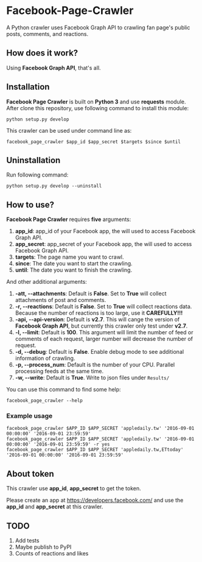 # Facebook-Page-Crawler

A Python crawler uses Facebook Graph API to crawling fan page's public posts, comments, and reactions.

## How does it work?

Using **Facebook Graph API**, that's all.

## Installation

**Facebook Page Crawler** is built on **Python 3** and use **requests** module.
After clone this repository, use following command to install this module:
```
python setup.py develop
```

This crawler can be used under command line as:
```
facebook_page_crawler $app_id $app_secret $targets $since $until
```

## Uninstallation

Run following command:
```
python setup.py develop --uninstall
```

## How to use?

**Facebook Page Crawler** requires **five** arguments:

1. **app_id**: app_id of your Facebook app, the will used to access Facebook Graph API.
2. **app_secret**: app_secret of your Facebook app, the will used to access Facebook Graph API.
3. **targets**: The page name you want to crawl.
4. **since**: The date you want to start the crawling.
5. **until**: The date you want to finish the crawling.

And other additional arguments:

1. **-att, --attachments**: Default is **False**. Set to **True** will collect attachments of post and comments.
2. **-r, --reactions**: Default is **False**. Set to **True** will collect reactions data. Because the number of reactions is too large, use it **CAREFULLY!!!**
3. **-api, --api-version**: Default is **v2.7**. This will cange the version of **Facebook Graph API**, but currently this crawler only test under **v2.7**.
4. **-l, --limit**: Default is **100**. This argument will limit the number of feed or comments of each request, larger number will decrease the number of request.
5. **-d, --debug**: Default is **False**. Enable debug mode to see additional information of crawling.
6. **-p, --process_num**: Default is the number of your CPU. Parallel processing feeds at the same time.
7. **-w, --write**: Default is **True**. Write to json files under `Results/`

You can use this command to find some help:
```
facebook_page_crawler --help
```

### Example usage

```
facebook_page_crawler $APP_ID $APP_SECRET 'appledaily.tw' '2016-09-01 00:00:00' '2016-09-01 23:59:59'
facebook_page_crawler $APP_ID $APP_SECRET 'appledaily.tw' '2016-09-01 00:00:00' '2016-09-01 23:59:59' -r yes
facebook_page_crawler $APP_ID $APP_SECRET 'appledaily.tw,ETtoday' '2016-09-01 00:00:00' '2016-09-01 23:59:59'
```

## About token

This crawler use **app_id**, **app_secret** to get the token.

Please create an app at https://developers.facebook.com/ and use the **app_id** and **app_secret** at this crawler.

## TODO

1. Add tests
2. Maybe publish to PyPI
3. Counts of reactions and likes
